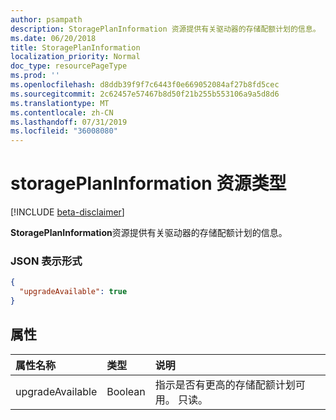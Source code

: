 ```yaml
---
author: psampath
description: StoragePlanInformation 资源提供有关驱动器的存储配额计划的信息。
ms.date: 06/20/2018
title: StoragePlanInformation
localization_priority: Normal
doc_type: resourcePageType
ms.prod: ''
ms.openlocfilehash: d8ddb39f9f7c6443f0e669052084af27b8fd5cec
ms.sourcegitcommit: 2c62457e57467b8d50f21b255b553106a9a5d8d6
ms.translationtype: MT
ms.contentlocale: zh-CN
ms.lasthandoff: 07/31/2019
ms.locfileid: "36008080"
---
```

# <a name="storageplaninformation-resource-type"></a>storagePlanInformation 资源类型

[!INCLUDE [beta-disclaimer](../../includes/beta-disclaimer.md)]

**StoragePlanInformation**资源提供有关驱动器的存储配额计划的信息。

### <a name="json-representation"></a>JSON 表示形式

<!-- {
  "blockType": "resource",
  "optionalProperties": [ ],
   "@odata.type": "microsoft.graph.storagePlanInformation",
} -->

```json
{
  "upgradeAvailable": true
}

```
## <a name="properties"></a>属性

| 属性名称     | 类型      | 说明                                                             |
|:------------------|:----------|:----------------------------------------------------------------------- |
| upgradeAvailable  | Boolean   | 指示是否有更高的存储配额计划可用。 只读。 |


<!--
{
  "type": "#page.annotation",
  "description": "storagePlanInformation resource contains information about storage quota plans that make up the drive's storage space quota.",
  "keywords": "quota,plans,upgradeAvailable",
  "section": "documentation",
  "tocPath": "Resources/StoragePlanInformation",
  "suppressions": []
}
-->

